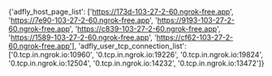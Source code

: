 {'adfly_host_page_list': ['https://173d-103-27-2-60.ngrok-free.app', 'https://7e90-103-27-2-60.ngrok-free.app', 'https://9193-103-27-2-60.ngrok-free.app', 'https://c839-103-27-2-60.ngrok-free.app', 'https://1589-103-27-2-60.ngrok-free.app', 'https://cf62-103-27-2-60.ngrok-free.app'], 'adfly_user_tcp_connection_list': ['0.tcp.in.ngrok.io:10960', '0.tcp.in.ngrok.io:19226', '0.tcp.in.ngrok.io:19824', '0.tcp.in.ngrok.io:12504', '0.tcp.in.ngrok.io:14232', '0.tcp.in.ngrok.io:13472']}